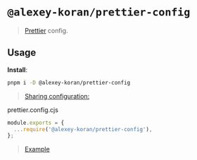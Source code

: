 # `@alexey-koran/prettier-config`

> [Prettier](https://prettier.io) config.

## Usage

**Install**:

```bash
pnpm i -D @alexey-koran/prettier-config
```

> [Sharing configuration:](https://prettier.io/docs/en/configuration.html#sharing-configurations)

prettier.config.cjs

```js
module.exports = {
  ...require('@alexey-koran/prettier-config'),
};
```

> [Example](https://github.com/alexey-koran/react-template/blob/main/prettier.config.cjs)
